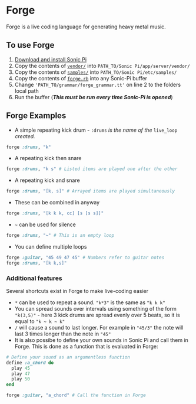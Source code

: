 # Forge
Forge is a live coding language for generating heavy metal music.

## To use Forge
1. [Download and install Sonic Pi](http://sonic-pi.net/ "Download Sonic-Pi")
2. Copy the contents of [`vendor/`](vendor/) into `PATH_TO/Sonic Pi/app/server/vendor/`
3. Copy the contents of [`samples/`](samples/) into `PATH_TO/Sonic Pi/etc/samples/`
4. Copy the contents of [`forge.rb`](forge.rb) into any Sonic-Pi buffer
5. Change `'PATH_TO/grammar/forge_grammar.tt'` on line 2 to the folders local path
6. Run the buffer (**_This must be run every time Sonic-Pi is opened_**)

## Forge Examples
* A simple repeating kick drum  - `:drums` *is the name of the* `live_loop` *created.*
```ruby
forge :drums, "k"
```
* A repeating kick then snare
```ruby
forge :drums, "k s" # Listed items are played one after the other
```
* A repeating kick and snare
```ruby
forge :drums, "[k, s]" # Arrayed items are played simultaneously
```
* These can be combined in anyway
```ruby
forge :drums, "[k k k, cc] [s [s s]]"
```
* `~` can be used for silence
```ruby
forge :drums, "~" # This is an empty loop 
```
* You can define multiple loops
```ruby
forge :guitar, "45 49 47 45" # Numbers refer to guitar notes
forge :drums, "[k k,s]"
```
### Additional features
Several shortcuts exist in Forge to make live-coding easier

* `*` can be used to repeat a sound. `"k*3"` is the same as `"k k k"`
* You can spread sounds over intervals using something of the form `"k(3,5)"` - here 3 kick drums are spread evenly over 5 beats, so it is equal to `"k ~ k ~ k"`
* `/` will cause a sound to last longer. For example in `"45/3"` the note will last 3 times longer than the note in `"45"`
* It is also possibe to define your own sounds in Sonic Pi and call them in Forge. This is done as a function that is evaluated in Forge:
```ruby
# Define your sound as an argumentless function
define :a_chord do
  play 45
  play 47
  play 50
end

forge :guitar, "a_chord" # Call the function in Forge
```
